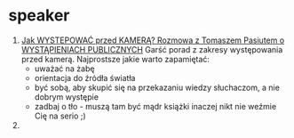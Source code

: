 # speaker

1. [Jak WYSTEPOWAĆ przed KAMERĄ? Rozmowa z Tomaszem Pasiutem o WYSTĄPIENIACH PUBLICZNYCH](https://www.youtube.com/watch?t=1640&v=bnv6W9Y9X2g&feature=youtu.be)
    Garść porad z zakresy występowania przed kamerą. Najprostsze jakie warto zapamiętać:
    - uważać na żabę
    - orientacja do źródła światła
    - być sobą, aby skupić się na przekazaniu wiedzy słuchaczom, a nie dobrym występie
    - zadbaj o tło - muszą tam być mądr książki inaczej nikt nie weźmie Cię na serio ;)
2. 
